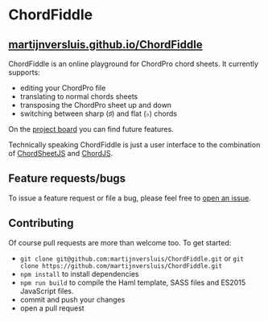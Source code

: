 # ChordFiddle

## [martijnversluis.github.io/ChordFiddle](https://martijnversluis.github.io/ChordFiddle/)

ChordFiddle is an online playground for ChordPro chord sheets. It currently supports:

- editing your ChordPro file
- translating to normal chords sheets
- transposing the ChordPro sheet up and down
- switching between sharp (♯) and flat (♭) chords

On the [project board](https://github.com/martijnversluis/ChordFiddle/projects/1) you can find 
future features.

Technically speaking ChordFiddle is just a user interface to the combination of 
[ChordSheetJS](https://github.com/martijnversluis/ChordSheetJS) and
[ChordJS](https://github.com/martijnversluis/ChordJS).

## Feature requests/bugs

To issue a feature request or file a bug, please feel free to 
[open an issue](https://github.com/martijnversluis/ChordFiddle/issues/new).

## Contributing

Of course pull requests are more than welcome too. To get started:

- `git clone git@github.com:martijnversluis/ChordFiddle.git` or 
  `git clone https://github.com/martijnversluis/ChordFiddle.git`
- `npm install` to install dependencies
- `npm run build` to compile the Haml template, SASS files and ES2015 JavaScript files.
- commit and push your changes
- open a pull request
